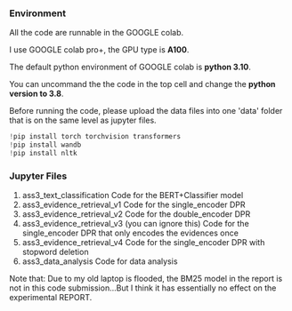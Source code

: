 ### Environment

All the code are runnable in the GOOGLE colab.

I use GOOGLE colab pro+, the GPU type is **A100**.

The default python environment of GOOGLE colab is **python 3.10**.

You can uncommand the the code in the top cell and change the **python version to 3.8**.

Before running the code,  please upload the data files into one 'data' folder that is on the same level as jupyter files.

```python
!pip install torch torchvision transformers
!pip install wandb
!pip install nltk
```



### Jupyter Files

1. ass3_text_classification      Code for the BERT+Classifier model
2. ass3_evidence_retrieval_v1       Code for the single_encoder DPR
3. ass3_evidence_retrieval_v2       Code for the double_encoder DPR
4. ass3_evidence_retrieval_v3 (you can ignore this)    Code for the single_encoder DPR that only encodes the evidences once 
5. ass3_evidence_retrieval_v4        Code for the single_encoder DPR with stopword deletion
6. ass3_data_analysis               Code for data analysis



Note that: Due to my old laptop is flooded, the BM25 model in the report is not in this code submission...But I think it has essentially no effect on the experimental REPORT.